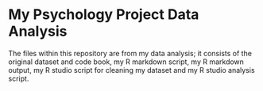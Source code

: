 # My Psychology Project Data Analysis 

The files within this repository are from my data analysis; it consists of the original dataset and code book, 
my R markdown script, my R markdown output, my R studio script for cleaning my dataset and my R studio analysis script.

